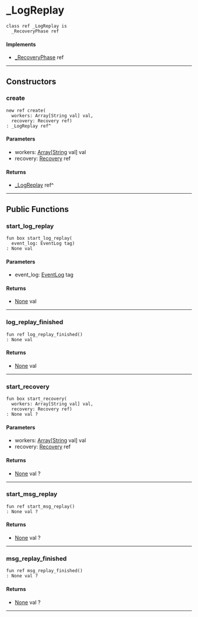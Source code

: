 # _LogReplay

```pony
class ref _LogReplay is
  _RecoveryPhase ref
```

#### Implements

* [_RecoveryPhase](wallaroo-ent-recovery-_RecoveryPhase) ref

---

## Constructors

### create

```pony
new ref create(
  workers: Array[String val] val,
  recovery: Recovery ref)
: _LogReplay ref^
```
#### Parameters

*   workers: [Array](builtin-Array)\[[String](builtin-String) val\] val
*   recovery: [Recovery](wallaroo-ent-recovery-Recovery) ref

#### Returns

* [_LogReplay](wallaroo-ent-recovery-_LogReplay) ref^

---

## Public Functions

### start_log_replay

```pony
fun box start_log_replay(
  event_log: EventLog tag)
: None val
```
#### Parameters

*   event_log: [EventLog](wallaroo-ent-recovery-EventLog) tag

#### Returns

* [None](builtin-None) val

---

### log_replay_finished

```pony
fun ref log_replay_finished()
: None val
```

#### Returns

* [None](builtin-None) val

---

### start_recovery

```pony
fun box start_recovery(
  workers: Array[String val] val,
  recovery: Recovery ref)
: None val ?
```
#### Parameters

*   workers: [Array](builtin-Array)\[[String](builtin-String) val\] val
*   recovery: [Recovery](wallaroo-ent-recovery-Recovery) ref

#### Returns

* [None](builtin-None) val ?

---

### start_msg_replay

```pony
fun ref start_msg_replay()
: None val ?
```

#### Returns

* [None](builtin-None) val ?

---

### msg_replay_finished

```pony
fun ref msg_replay_finished()
: None val ?
```

#### Returns

* [None](builtin-None) val ?

---

